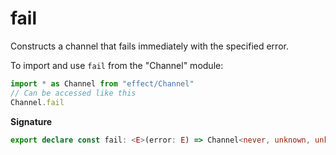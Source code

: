 # fail

Constructs a channel that fails immediately with the specified error.

To import and use `fail` from the "Channel" module:

```ts
import * as Channel from "effect/Channel"
// Can be accessed like this
Channel.fail
```

**Signature**

```ts
export declare const fail: <E>(error: E) => Channel<never, unknown, unknown, unknown, E, never, never>
```
